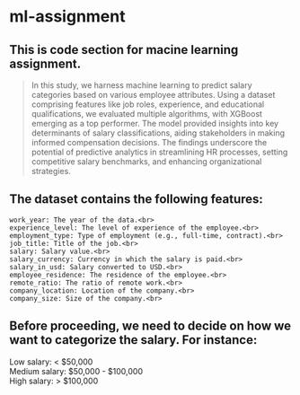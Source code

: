 # ml-assignment

## This is code section for macine learning assignment.

> In this study, we harness machine learning to predict salary categories based on various employee attributes. Using a dataset comprising features like job roles, experience, and educational qualifications, we evaluated multiple algorithms, with XGBoost emerging as a top performer. The model provided insights into key determinants of salary classifications, aiding stakeholders in making informed compensation decisions. The findings underscore the potential of predictive analytics in streamlining HR processes, setting competitive salary benchmarks, and enhancing organizational strategies.

## The dataset contains the following features:

> 
    work_year: The year of the data.<br>
    experience_level: The level of experience of the employee.<br>
    employment_type: Type of employment (e.g., full-time, contract).<br>
    job_title: Title of the job.<br>
    salary: Salary value.<br>
    salary_currency: Currency in which the salary is paid.<br>
    salary_in_usd: Salary converted to USD.<br>
    employee_residence: The residence of the employee.<br>
    remote_ratio: The ratio of remote work.<br>
    company_location: Location of the company.<br>
    company_size: Size of the company.<br>

## Before proceeding, we need to decide on how we want to categorize the salary. For instance:
>
 Low salary: < $50,000<br>
 Medium salary: $50,000 - $100,000<br>
 High salary: > $100,000<br>